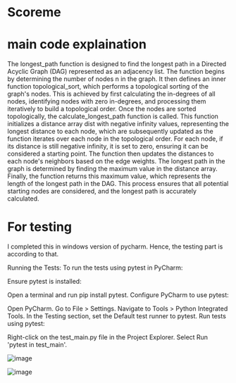 # Scoreme

# main code explaination

The longest_path function is designed to find the longest path in a Directed Acyclic Graph (DAG) represented as an adjacency list. The function begins by determining the number of nodes n in the graph. It then defines an inner function topological_sort, which performs a topological sorting of the graph's nodes. This is achieved by first calculating the in-degrees of all nodes, identifying nodes with zero in-degrees, and processing them iteratively to build a topological order. Once the nodes are sorted topologically, the calculate_longest_path function is called. This function initializes a distance array dist with negative infinity values, representing the longest distance to each node, which are subsequently updated as the function iterates over each node in the topological order. For each node, if its distance is still negative infinity, it is set to zero, ensuring it can be considered a starting point. The function then updates the distances to each node's neighbors based on the edge weights. The longest path in the graph is determined by finding the maximum value in the distance array. Finally, the function returns this maximum value, which represents the length of the longest path in the DAG. This process ensures that all potential starting nodes are considered, and the longest path is accurately calculated.



# For testing
I completed this in windows version of pycharm. Hence, the testing part is according to that.

Running the Tests:
To run the tests using pytest in PyCharm:

Ensure pytest is installed:

Open a terminal and run pip install pytest.
Configure PyCharm to use pytest:

Open PyCharm.
Go to File > Settings.
Navigate to Tools > Python Integrated Tools.
In the Testing section, set the Default test runner to pytest.
Run tests using pytest:

Right-click on the test_main.py file in the Project Explorer.
Select Run 'pytest in test_main'.


![image](https://github.com/Bkoder/Scoreme/assets/73677076/960b8979-b22a-4967-885f-e7922cca6837)

![image](https://github.com/Bkoder/Scoreme/assets/73677076/f8698051-31c4-42f9-84ad-0d4c3a08d359)


